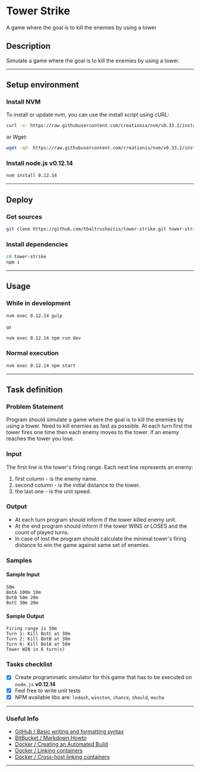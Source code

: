 # Tower Strike
A game where the goal is to kill the enemies by using a tower

## Description
Simulate a game where the goal is to kill the enemies by using a tower.

--------

## Setup environment

### Install NVM

To install or update nvm, you can use the install script using cURL:

```bash
curl -o- https://raw.githubusercontent.com/creationix/nvm/v0.33.2/install.sh | bash
```

or Wget:

```bash
wget -qO- https://raw.githubusercontent.com/creationix/nvm/v0.33.2/install.sh | bash
```

### Install node.js v0.12.14

```bash
nvm install 0.12.14
```

--------
## Deploy

### Get sources

```bash
git clone https://github.com/tbaltrushaitis/tower-strike.git tower-strike
```

### Install dependencies

```bash
cd tower-strike
npm i
```

--------
## Usage

### While in development

```bash
nvm exec 0.12.14 gulp
```

or

```bash
nvm exec 0.12.14 npm run dev
```

### Normal execution

```bash
nvm exec 0.12.14 npm start
```

--------
## Task definition ##

### Problem Statement ###
Program should simulate a game where the goal is to kill the enemies by using a tower.
Need to kill enemies as fast as possible.
At each turn first the tower fires one time then each enemy moves to the tower.
If an enemy reaches the tower you lose.

### Input ###
The first line is the tower's firing range.
Each next line represents an enemy:
1. first column - is the enemy name.
2. second column - is the initial distance to the tower.
3. the last one - is the unit speed.

### Output ###
 - At each turn program should inform if the tower killed enemy unit.
 - At the end program should inform if the tower WINS or LOSES and the count of played turns.
 - In case of lost the program should calculate the minimal tower's firing distance to win the game against same set of enemies.

### Samples ###

#### Sample Input ####
```Text
50m
BotA 100m 10m
BotB 50m 20m
BotC 30m 20m
```

#### Sample Output ####
```Text
Firing range is 50m
Turn 1: Kill BotC at 30m
Turn 2: Kill BotB at 30m
Turn 6: Kill BotA at 50m
Tower WIN in 6 turn(s)
```

### Tasks checklist ###

 - [x] Create programmatic simulator for this game that has to be executed on `node.js` **v0.12.14**
 - [x] Feel free to write unit tests
 - [x] NPM available libs are: `lodash`, `winston`, `chance`, `should`, `mocha`

--------

### Useful Info ###

 - [GitHub / Basic writing and formatting syntax](https://help.github.com/articles/basic-writing-and-formatting-syntax/)
 - [BitBucket / Markdown Howto](https://bitbucket.org/tutorials/markdowndemo)
 - [Docker / Creating an Automated Build](https://docs.docker.com/docker-hub/builds/)
 - [Docker / Linking containers](https://docs.docker.com/engine/userguide/networking/default_network/dockerlinks.md)
 - [Docker / Cross-host linking containers](https://docs.docker.com/engine/admin/ambassador_pattern_linking.md)

--------
